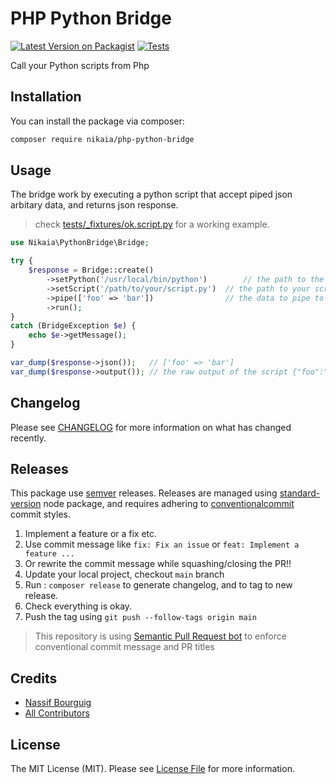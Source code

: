 # PHP Python Bridge

[![Latest Version on Packagist](https://img.shields.io/packagist/v/nikaia/php-python-bridge.svg?style=flat-square)](https://packagist.org/packages/nikaia/php-python-bridge)
[![Tests](https://github.com/nikaia/php-python-bridge/actions/workflows/tests.yml/badge.svg?branch=main)](https://github.com/nikaia/php-python-bridge/actions/workflows/tests.yml)

Call your Python scripts from Php

## Installation

You can install the package via composer:

```bash
composer require nikaia/php-python-bridge
```

## Usage

The bridge work by executing a python script that accept piped json arbitary data, and returns json response.

> check [tests/_fixtures/ok.script.py](tests/_fixtures/ok.script.py) for a working example.


```php
use Nikaia\PythonBridge\Bridge;

try {
    $response = Bridge::create()
        ->setPython('/usr/local/bin/python')        // the path to the node (You can omit if in system path)
        ->setScript('/path/to/your/script.py')  // the path to your script 
        ->pipe(['foo' => 'bar'])                // the data to pipe to the script
        ->run();
}
catch (BridgeException $e) {
    echo $e->getMessage();
}

var_dump($response->json());   // ['foo' => 'bar']
var_dump($response->output()); // the raw output of the script {"foo":"bar"}
```

## Changelog

Please see [CHANGELOG](CHANGELOG.md) for more information on what has changed recently.

## Releases

This package use [semver](https://semver.org/) releases.
Releases are managed using [standard-version](https://github.com/conventional-changelog/standard-version) node package,
and requires adhering to [conventionalcommit](https://conventionalcommits.org) commit styles.

1. Implement a feature or a fix etc.
2. Use commit message like `fix: Fix an issue` or `feat: Implement a feature ...`
3. Or rewrite the commit message while squashing/closing the PR!!
4. Update your local project, checkout `main` branch
5. Run : `composer release` to generate changelog, and to tag to new release.
6. Check everything is okay.
7. Push the tag using `git push --follow-tags origin main`


> This repository is using [Semantic Pull Request bot](https://github.com/zeke/semantic-pull-requests) to enforce conventional commit message and PR titles


## Credits

- [Nassif Bourguig](https://github.com/nbourguig)
- [All Contributors](../../contributors)

## License

The MIT License (MIT). Please see [License File](LICENSE.md) for more information.
